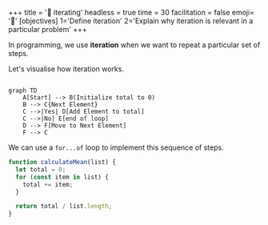 +++
title = '🔁 iterating'
headless = true
time = 30
facilitation = false
emoji= '🧩'
[objectives]
    1='Define iteration'
    2='Explain why iteration is relevant in a particular problem'
+++

In programming, we use **iteration** when we want to repeat a particular set of steps.

Let's visualise how iteration works.

```mermaid

graph TD
    A[Start] --> B(Initialize total to 0)
    B --> C{Next Element}
    C -->|Yes| D[Add Element to total]
    C -->|No| E[end of loop]
    D --> F[Move to Next Element]
    F --> C

```

We can use a `for...of` loop to implement this sequence of steps.

```js
function calculateMean(list) {
  let total = 0;
  for (const item in list) {
    total += item;
  }

  return total / list.length;
}
```

